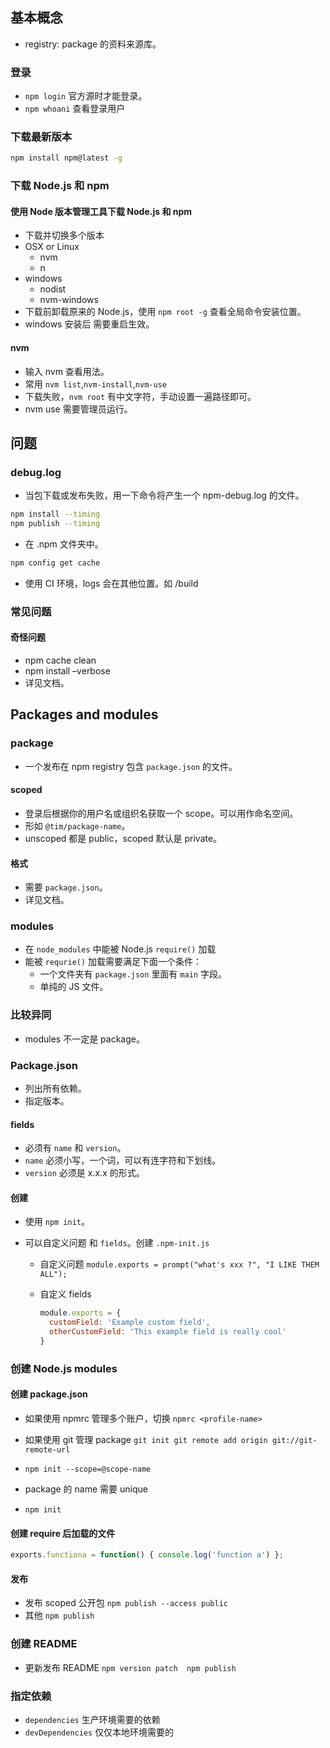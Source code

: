 ## 基本概念

* registry: package 的资料来源库。

### 登录

* `npm login` 官方源时才能登录。
* `npm whoani` 查看登录用户

### 下载最新版本

```bash
npm install npm@latest -g
```

### 下载 Node.js 和 npm

#### 使用 Node 版本管理工具下载 Node.js 和 npm

* 下载并切换多个版本
* OSX or Linux  
    * nvm
    * n
* windows 
    * nodist
    * nvm-windows
* 下载前卸载原来的 Node.js，使用 `npm root -g` 查看全局命令安装位置。
* windows 安装后 需要重启生效。

#### nvm

* 输入 nvm 查看用法。
* 常用 `nvm list`,`nvm-install`,`nvm-use`
* 下载失败，`nvm root` 有中文字符，手动设置一遍路径即可。
* nvm use 需要管理员运行。

## 问题

### debug.log

* 当包下载或发布失败，用一下命令将产生一个 npm-debug.log 的文件。

```bash
npm install --timing
npm publish --timing
```

* 在 .npm 文件夹中。

```bash
npm config get cache
```

* 使用 CI 环境，logs 会在其他位置。如 /build

### 常见问题

#### 奇怪问题

* npm cache clean
* npm install –verbose
* 详见文档。

## Packages and modules

### package

* 一个发布在 npm registry 包含 `package.json` 的文件。

#### scoped

* 登录后根据你的用户名或组织名获取一个 scope。可以用作命名空间。
* 形如 `@tim/package-name`。
* unscoped 都是 public，scoped 默认是 private。

#### 格式

* 需要 `package.json`。
* 详见文档。

### modules

* 在 `node_modules` 中能被 Node.js `require()` 加载
* 能被 `requrie()` 加载需要满足下面一个条件：
    * 一个文件夹有 `package.json` 里面有 `main` 字段。
    * 单纯的 JS 文件。

### 比较异同

* modules 不一定是 package。

### Package.json

* 列出所有依赖。
* 指定版本。

#### fields

* 必须有 `name` 和 `version`。
* `name` 必须小写，一个词，可以有连字符和下划线。
* `version` 必须是 x.x.x 的形式。

#### 创建

* 使用 `npm init`。

* 可以自定义问题 和 `fields`。创建 `.npm-init.js`

    * 自定义问题 `module.exports = prompt("what's xxx ?", "I LIKE THEM ALL");`

    * 自定义 fields

        ```javascript
        module.exports = {
          customField: 'Example custom field',
          otherCustomField: 'This example field is really cool'
        }
        ```

### 创建 Node.js modules

#### 创建 package.json

* 如果使用 npmrc 管理多个账户，切换 `npmrc <profile-name>`

* 如果使用 git 管理 package `git init git remote add origin git://git-remote-url`

* `npm init --scope=@scope-name`
* package 的 name 需要 unique
* ``npm init``

#### 创建 require 后加载的文件

```javascript
exports.functiona = function() { console.log('function a') };
```

#### 发布

* 发布 scoped 公开包 `npm publish --access public`
* 其他 `npm publish`

### 创建 README

* 更新发布 README `npm version patch  npm publish`

### 指定依赖

* `dependencies`  生产环境需要的依赖
* `devDependencies` 仅仅本地环境需要的
